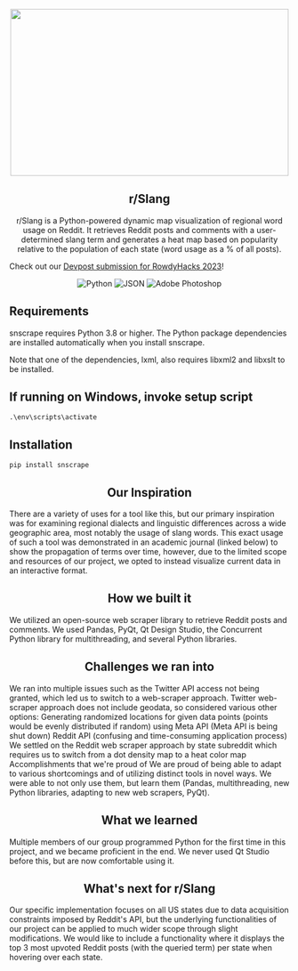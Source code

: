 <!-- Image placeholder code --> 
<p align="center">
<img src="https://user-images.githubusercontent.com/91913752/227791787-f5e6c0d9-7d4c-4410-a51c-b95cb3ef998b.png" width="500" height="300">
</p>
    
<!-- Title and tagline content --> 
<h2 align="center">r/Slang</h2>
<p align="center"> r/Slang is a Python-powered dynamic map visualization of regional word usage on Reddit. It retrieves Reddit posts and comments with a user-determined slang term and generates a heat map based on popularity relative to the population of each state (word usage as a % of all posts). </p>


Check out our [Devpost submission for RowdyHacks 2023](https://devpost.com/software/r-slang?ref_content=my-projects-tab&ref_feature=my_projects)!



<!-- platforms used --> 
<p align = "center">
<img alt="Python" src="https://img.shields.io/badge/Python-3776AB?style=for-the-badge&logo=python&logoColor=white"  />
<img alt="JSON" src="https://img.shields.io/badge/json%20web%20tokens-323330?style=for-the-badge&logo=json-web-tokens&logoColor=pink"  />
<img alt="Adobe Photoshop" src="https://img.shields.io/badge/Adobe%20Photoshop-31A8FF?style=for-the-badge&logo=Adobe%20Photoshop&logoColor=black"  />
</p>


<!-- Code requirements --> 
## Requirements
snscrape requires Python 3.8 or higher. The Python package dependencies are installed automatically when you install snscrape.

Note that one of the dependencies, lxml, also requires libxml2 and libxslt to be installed.

## If running on Windows, invoke setup script
    .\env\scripts\activate

## Installation
    pip install snscrape
    


<!-- Devpost submission content -->
<h2 align="center">Our Inspiration</h2>
There are a variety of uses for a tool like this, but our primary inspiration was for examining regional dialects and linguistic differences across a wide geographic area, most notably the usage of slang words. This exact usage of such a tool was demonstrated in an academic journal (linked below) to show the propagation of terms over time, however, due to the limited scope and resources of our project, we opted to instead visualize current data in an interactive format.


<h2 align="center">How we built it</h2>
We utilized an open-source web scraper library to retrieve Reddit posts and comments. We used Pandas, PyQt, Qt Design Studio, the Concurrent Python library for multithreading, and several Python libraries.

<h2 align="center">Challenges we ran into</h2>
We ran into multiple issues such as the Twitter API access not being granted, which led us to switch to a web-scraper approach.
Twitter web-scraper approach does not include geodata, so considered various other options:
Generating randomized locations for given data points (points would be evenly distributed if random) using Meta API (Meta API is being shut down)
Reddit API (confusing and time-consuming application process)
We settled on the Reddit web scraper approach by state subreddit which requires us to switch from a dot density map to a heat color map
Accomplishments that we're proud of
We are proud of being able to adapt to various shortcomings and of utilizing distinct tools in novel ways. We were able to not only use them, but learn them (Pandas, multithreading, new Python libraries, adapting to new web scrapers, PyQt).

<h2 align="center">What we learned</h2>
Multiple members of our group programmed Python for the first time in this project, and we became proficient in the end. We never used Qt Studio before this, but are now comfortable using it.
   
<h2 align="center">What's next for r/Slang</h2>
Our specific implementation focuses on all US states due to data acquisition constraints imposed by Reddit's API, but the underlying functionalities of our project can be applied to much wider scope through slight modifications.
We would like to include a functionality where it displays the top 3 most upvoted Reddit posts (with the queried term) per state when hovering over each state.
